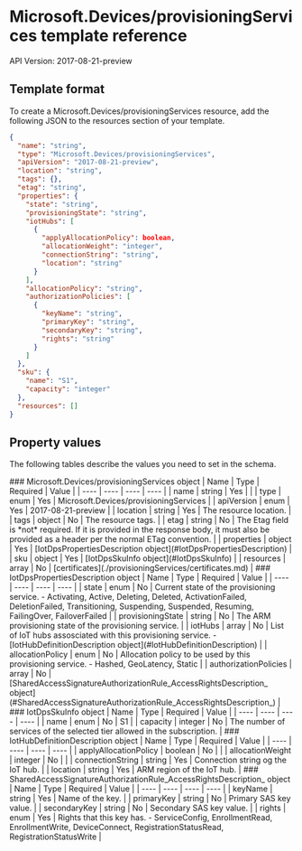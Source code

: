 # Microsoft.Devices/provisioningServices template reference
API Version: 2017-08-21-preview
## Template format

To create a Microsoft.Devices/provisioningServices resource, add the following JSON to the resources section of your template.

```json
{
  "name": "string",
  "type": "Microsoft.Devices/provisioningServices",
  "apiVersion": "2017-08-21-preview",
  "location": "string",
  "tags": {},
  "etag": "string",
  "properties": {
    "state": "string",
    "provisioningState": "string",
    "iotHubs": [
      {
        "applyAllocationPolicy": boolean,
        "allocationWeight": "integer",
        "connectionString": "string",
        "location": "string"
      }
    ],
    "allocationPolicy": "string",
    "authorizationPolicies": [
      {
        "keyName": "string",
        "primaryKey": "string",
        "secondaryKey": "string",
        "rights": "string"
      }
    ]
  },
  "sku": {
    "name": "S1",
    "capacity": "integer"
  },
  "resources": []
}
```
## Property values

The following tables describe the values you need to set in the schema.

<a id="Microsoft.Devices/provisioningServices" />
### Microsoft.Devices/provisioningServices object
|  Name | Type | Required | Value |
|  ---- | ---- | ---- | ---- |
|  name | string | Yes |  |
|  type | enum | Yes | Microsoft.Devices/provisioningServices |
|  apiVersion | enum | Yes | 2017-08-21-preview |
|  location | string | Yes | The resource location. |
|  tags | object | No | The resource tags. |
|  etag | string | No | The Etag field is *not* required. If it is provided in the response body, it must also be provided as a header per the normal ETag convention. |
|  properties | object | Yes | [IotDpsPropertiesDescription object](#IotDpsPropertiesDescription) |
|  sku | object | Yes | [IotDpsSkuInfo object](#IotDpsSkuInfo) |
|  resources | array | No | [certificates](./provisioningServices/certificates.md) |


<a id="IotDpsPropertiesDescription" />
### IotDpsPropertiesDescription object
|  Name | Type | Required | Value |
|  ---- | ---- | ---- | ---- |
|  state | enum | No | Current state of the provisioning service. - Activating, Active, Deleting, Deleted, ActivationFailed, DeletionFailed, Transitioning, Suspending, Suspended, Resuming, FailingOver, FailoverFailed |
|  provisioningState | string | No | The ARM provisioning state of the provisioning service. |
|  iotHubs | array | No | List of IoT hubs assosciated with this provisioning service. - [IotHubDefinitionDescription object](#IotHubDefinitionDescription) |
|  allocationPolicy | enum | No | Allocation policy to be used by this provisioning service. - Hashed, GeoLatency, Static |
|  authorizationPolicies | array | No | [SharedAccessSignatureAuthorizationRule_AccessRightsDescription_ object](#SharedAccessSignatureAuthorizationRule_AccessRightsDescription_) |


<a id="IotDpsSkuInfo" />
### IotDpsSkuInfo object
|  Name | Type | Required | Value |
|  ---- | ---- | ---- | ---- |
|  name | enum | No | S1 |
|  capacity | integer | No | The number of services of the selected tier allowed in the subscription. |


<a id="IotHubDefinitionDescription" />
### IotHubDefinitionDescription object
|  Name | Type | Required | Value |
|  ---- | ---- | ---- | ---- |
|  applyAllocationPolicy | boolean | No |  |
|  allocationWeight | integer | No |  |
|  connectionString | string | Yes | Connection string og the IoT hub. |
|  location | string | Yes | ARM region of the IoT hub. |


<a id="SharedAccessSignatureAuthorizationRule_AccessRightsDescription_" />
### SharedAccessSignatureAuthorizationRule_AccessRightsDescription_ object
|  Name | Type | Required | Value |
|  ---- | ---- | ---- | ---- |
|  keyName | string | Yes | Name of the key. |
|  primaryKey | string | No | Primary SAS key value. |
|  secondaryKey | string | No | Secondary SAS key value. |
|  rights | enum | Yes | Rights that this key has. - ServiceConfig, EnrollmentRead, EnrollmentWrite, DeviceConnect, RegistrationStatusRead, RegistrationStatusWrite |

